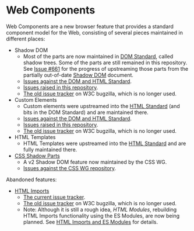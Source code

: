 Web Components
===============

Web Components are a new browser feature that provides a standard component model for the Web, consisting of several pieces maintained in different places:

- Shadow DOM
    - Most of the parts are now maintained in [DOM Standard](https://dom.spec.whatwg.org/), called shadow trees.
      Some of the parts are still remained in this repository. See [Issue #661](https://github.com/w3c/webcomponents/issues/661) for the progress of upstreaming those parts from the partially out-of-date [Shadow DOM](https://w3c.github.io/webcomponents/spec/shadow/) document.
    - [Issues against the DOM and HTML Standard](https://github.com/search?q=org%3Awhatwg+label%3A%22topic%3A+shadow%22+is%3Aopen).
    - [Issues raised in this repository](https://github.com/w3c/webcomponents/labels/shadow-dom).
    - [The old issue tracker](https://www.w3.org/Bugs/Public/showdependencytree.cgi?id=14978) on W3C bugzilla, which is no longer used.
- Custom Elements
    - Custom elements were upstreamed into the [HTML Standard](https://html.spec.whatwg.org/multipage/scripting.html#custom-elements) (and bits in the DOM Standard) and are maintained there.
    - [Issues against the DOM and HTML Standard](https://github.com/search?q=org%3Awhatwg+label%3A%22topic%3A+custom%20elements%22+is%3Aopen).
    - [Issues raised in this repository](https://github.com/w3c/webcomponents/labels/custom-elements).
    - [The old issue tracker](https://www.w3.org/Bugs/Public/showdependencytree.cgi?id=14968) on W3C bugzilla, which is no longer used.
- HTML Templates
    - HTML Templates were upstreamed into the [HTML Standard](https://html.spec.whatwg.org/multipage/scripting.html#the-template-element) and are fully maintained there.
- [CSS Shadow Parts](https://drafts.csswg.org/css-shadow-parts/)
    - A v2 Shadow DOM feature now maintained by the CSS WG.
    - [Issues against the CSS WG repository](https://github.com/w3c/csswg-drafts/issues?q=is%3Aopen+css-shadow-parts+label%3Acss-shadow-parts).

Abandoned features:

- [HTML Imports](https://w3c.github.io/webcomponents/spec/imports/)
    - [The current issue tracker](https://github.com/w3c/webcomponents/labels/html-imports).
    - [The old issue tracker](https://www.w3.org/Bugs/Public/showdependencytree.cgi?id=20683) on W3C bugzilla, which is no longer used.
    - Note: Although it is still a rough idea, *HTML Modules*, rebuilding HTML Imports functionality using the ES Modules, are now being planned.
      See [HTML Imports and ES Modules](https://github.com/w3c/webcomponents/blob/gh-pages/proposals/HTML-Imports-and-ES-Modules.md) for details.

